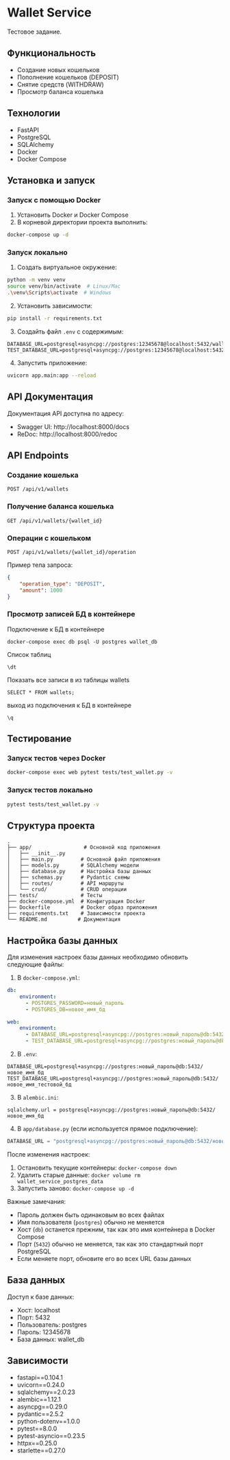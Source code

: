 # Wallet Service

Тестовое задание.

## Функциональность

- Создание новых кошельков
- Пополнение кошельков (DEPOSIT)
- Снятие средств (WITHDRAW)
- Просмотр баланса кошелька

## Технологии

- FastAPI
- PostgreSQL
- SQLAlchemy
- Docker
- Docker Compose

## Установка и запуск

### Запуск с помощью Docker

1. Установить Docker и Docker Compose
2. В корневой директории проекта выполнить:
```bash
docker-compose up -d
```

### Запуск локально

1. Создать виртуальное окружение:
```bash
python -m venv venv
source venv/bin/activate  # Linux/Mac
.\venv\Scripts\activate  # Windows
```

2. Установить зависимости:
```bash
pip install -r requirements.txt
```

3. Создайть файл `.env` с содержимым:
```
DATABASE_URL=postgresql+asyncpg://postgres:12345678@localhost:5432/wallet_db
TEST_DATABASE_URL=postgresql+asyncpg://postgres:12345678@localhost:5432/test_wallet_db
```

4. Запустить приложение:
```bash
uvicorn app.main:app --reload
```

## API Документация

Документация API доступна по адресу:
- Swagger UI: http://localhost:8000/docs
- ReDoc: http://localhost:8000/redoc

## API Endpoints

### Создание кошелька
```http
POST /api/v1/wallets
```

### Получение баланса кошелька
```http
GET /api/v1/wallets/{wallet_id}
```

### Операции с кошельком
```http
POST /api/v1/wallets/{wallet_id}/operation
```

Пример тела запроса:
```json
{
    "operation_type": "DEPOSIT",
    "amount": 1000
}
```

### Просмотр записей БД в контейнере
Подключение к БД в контейнере
```
docker-compose exec db psql -U postgres wallet_db
```

Список таблиц
```
\dt
```

Показать все записи в из таблицы wallets
```
SELECT * FROM wallets;
```

выход из подключения к БД в контейнере
```
\q
```


## Тестирование

### Запуск тестов через Docker
```bash
docker-compose exec web pytest tests/test_wallet.py -v
```

### Запуск тестов локально
```bash
pytest tests/test_wallet.py -v
```

## Структура проекта

```
.
├── app/                 # Основной код приложения
│   ├── __init__.py
│   ├── main.py         # Основной файл приложения
│   ├── models.py       # SQLAlchemy модели
│   ├── database.py     # Настройка базы данных
│   ├── schemas.py      # Pydantic схемы
│   ├── routes/         # API маршруты
│   └── crud/           # CRUD операции
├── tests/              # Тесты
├── docker-compose.yml  # Конфигурация Docker
├── Dockerfile          # Docker образ приложения
├── requirements.txt    # Зависимости проекта
└── README.md          # Документация
```

## Настройка базы данных

Для изменения настроек базы данных необходимо обновить следующие файлы:

1. В `docker-compose.yml`:
```yaml
db:
    environment:
      - POSTGRES_PASSWORD=новый_пароль
      - POSTGRES_DB=новое_имя_бд

web:
    environment:
      - DATABASE_URL=postgresql+asyncpg://postgres:новый_пароль@db:5432/новое_имя_бд
      - TEST_DATABASE_URL=postgresql+asyncpg://postgres:новый_пароль@db:5432/новое_имя_тестовой_бд
```

2. В `.env`:
```
DATABASE_URL=postgresql+asyncpg://postgres:новый_пароль@db:5432/новое_имя_бд
TEST_DATABASE_URL=postgresql+asyncpg://postgres:новый_пароль@db:5432/новое_имя_тестовой_бд
```

3. В `alembic.ini`:
```
sqlalchemy.url = postgresql+asyncpg://postgres:новый_пароль@db:5432/новое_имя_бд
```

4. В `app/database.py` (если используется прямое подключение):
```python
DATABASE_URL = "postgresql+asyncpg://postgres:новый_пароль@db:5432/новое_имя_бд"
```

После изменения настроек:
1. Остановить текущие контейнеры: `docker-compose down`
2. Удалить старые данные: `docker volume rm wallet_service_postgres_data`
3. Запустить заново: `docker-compose up -d`

Важные замечания:
- Пароль должен быть одинаковым во всех файлах
- Имя пользователя (`postgres`) обычно не меняется
- Хост (`db`) останется прежним, так как это имя контейнера в Docker Compose
- Порт (`5432`) обычно не меняется, так как это стандартный порт PostgreSQL
- Если меняете порт, обновите его во всех URL базы данных

## База данных

Доступ к базе данных:
- Хост: localhost
- Порт: 5432
- Пользователь: postgres
- Пароль: 12345678
- База данных: wallet_db

## Зависимости

- fastapi==0.104.1
- uvicorn==0.24.0
- sqlalchemy==2.0.23
- alembic==1.12.1
- asyncpg==0.29.0
- pydantic==2.5.2
- python-dotenv==1.0.0
- pytest==8.0.0
- pytest-asyncio==0.23.5
- httpx==0.25.0
- starlette==0.27.0
